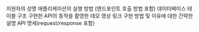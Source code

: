 지원자의 성명
애플리케이션의 실행 방법 (엔드포인트 호출 방법 포함)
데이터베이스 테이블 구조
구현한 API의 동작을 촬영한 데모 영상 링크
구현 방법 및 이유에 대한 간략한 설명
API 명세(request/response 포함)